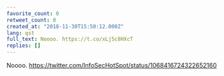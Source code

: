 ```yaml
---
favorite_count: 0
retweet_count: 0
created_at: "2018-11-30T15:50:12.000Z"
lang: qst
full_text: Noooo. https://t.co/xLj5c8HXcT
replies: []
---
```


Noooo. <https://twitter.com/InfoSecHotSpot/status/1068416724322652160>
